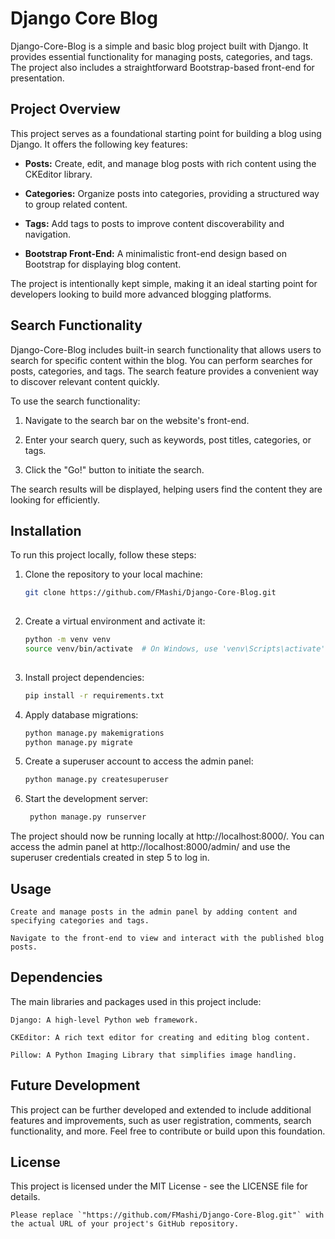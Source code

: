 # Django Core Blog
Django-Core-Blog is a simple and basic blog project built with Django. It provides essential functionality for managing posts, categories, and tags. The project also includes a straightforward Bootstrap-based front-end for presentation.

## Project Overview

This project serves as a foundational starting point for building a blog using Django. It offers the following key features:

- **Posts:** Create, edit, and manage blog posts with rich content using the CKEditor library.

- **Categories:** Organize posts into categories, providing a structured way to group related content.

- **Tags:** Add tags to posts to improve content discoverability and navigation.

- **Bootstrap Front-End:** A minimalistic front-end design based on Bootstrap for displaying blog content.

The project is intentionally kept simple, making it an ideal starting point for developers looking to build more advanced blogging platforms.

## Search Functionality

Django-Core-Blog includes built-in search functionality that allows users to search for specific content within the blog. You can perform searches for posts, categories, and tags. The search feature provides a convenient way to discover relevant content quickly.

To use the search functionality:

1. Navigate to the search bar on the website's front-end.

2. Enter your search query, such as keywords, post titles, categories, or tags.

3. Click the "Go!" button to initiate the search.

The search results will be displayed, helping users find the content they are looking for efficiently.

## Installation

To run this project locally, follow these steps:

1. Clone the repository to your local machine:

   ```bash
   git clone https://github.com/FMashi/Django-Core-Blog.git
 
2. Create a virtual environment and activate it:

   ```bash
   python -m venv venv
   source venv/bin/activate  # On Windows, use 'venv\Scripts\activate'
 
3. Install project dependencies:
   ```bash
   pip install -r requirements.txt

4. Apply database migrations:

   ```bash
   python manage.py makemigrations
   python manage.py migrate

5. Create a superuser account to access the admin panel:

   ```bash
   python manage.py createsuperuser

6. Start the development server:

   ```bash
    python manage.py runserver

The project should now be running locally at http://localhost:8000/. You can access the admin panel at http://localhost:8000/admin/ and use the superuser credentials created in step 5 to log in.

## Usage

    Create and manage posts in the admin panel by adding content and specifying categories and tags.

    Navigate to the front-end to view and interact with the published blog posts.

## Dependencies

The main libraries and packages used in this project include:

    Django: A high-level Python web framework.

    CKEditor: A rich text editor for creating and editing blog content.

    Pillow: A Python Imaging Library that simplifies image handling.

## Future Development
This project can be further developed and extended to include additional features and improvements, such as user registration, comments, search functionality, and more. Feel free to contribute or build upon this foundation.

## License

This project is licensed under the MIT License - see the LICENSE file for details.

   ```vbnet
   Please replace `"https://github.com/FMashi/Django-Core-Blog.git"` with the actual URL of your project's GitHub repository.




